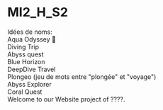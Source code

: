 # MI2_H_S2
Idées de noms:<br>
Aqua Odyssey 🌊<br>
Diving Trip<br>
Abyss quest<br>
Blue Horizon<br>
DeepDive Travel<br>
Plongeo (jeu de mots entre "plongée" et "voyage")<br>
Abyss Explorer<br>
Coral Quest<br>
Welcome to our Website project of ????. 
